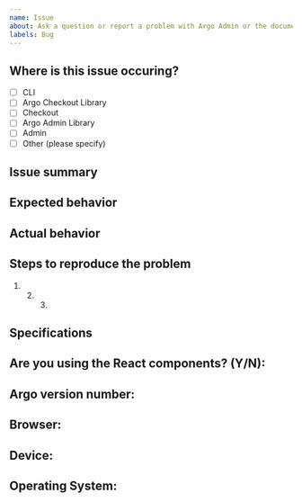```yaml
---
name: Issue
about: Ask a question or report a problem with Argo Admin or the documentation
labels: Bug
---
```


## Where is this issue occuring?

- [ ] CLI
- [ ] Argo Checkout Library
- [ ] Checkout
- [ ] Argo Admin Library
- [ ] Admin
- [ ] Other (please specify)

## Issue summary

<!--
Write a short description of the issue here ↓
-->

## Expected behavior

<!--
What do you think should happen?
-->

## Actual behavior

<!--
What actually happens?

Tip: include an error message (in a `<details></details>` tag) if your issue is related to an error while using Argo.

If you include an animated gif showing your issue, wrapping it in a details tag is also recommended. Gifs usually autoplay, which can cause accessibility issues for people reviewing your PR:

    <details>
      <summary>Summary of your gif(s)</summary>
      <img src="..." alt="Description of what the gif shows">
    </details>

-->

## Steps to reproduce the problem

1. 2. 3.

## Specifications

## Are you using the React components? (Y/N):

## Argo version number:

## Browser:

## Device:

## Operating System:
